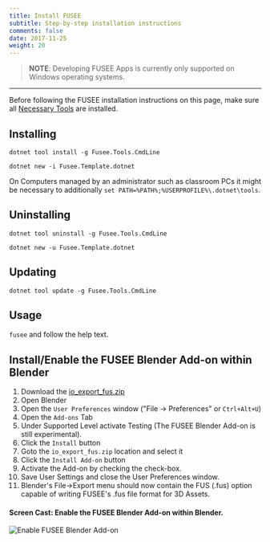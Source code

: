 ```yaml
---
title: Install FUSEE
subtitle: Step-by-step installation instructions
comments: false
date: 2017-11-25
weight: 20
---
```


>  **NOTE**: Developing FUSEE Apps is currently only supported on Windows operating systems.

-------------

Before following the FUSEE installation instructions on this page, make sure all
[Necessary Tools](../getting-started/necessary-tools.md) are installed.

## Installing

`dotnet tool install -g Fusee.Tools.CmdLine`

`dotnet new -i Fusee.Template.dotnet`

On Computers managed by an administrator such as classroom PCs it might be necessary to additionally `set PATH=%PATH%;%USERPROFILE%\.dotnet\tools`.

## Uninstalling

`dotnet tool uninstall -g Fusee.Tools.CmdLine`

`dotnet new -u Fusee.Template.dotnet`

## Updating

`dotnet tool update -g Fusee.Tools.CmdLine`

## Usage

`fusee` and follow the help text.


## Install/Enable the FUSEE Blender Add-on within Blender

1. Download the [io_export_fus.zip](https://github.com/FUSEEProjectTeam/Fusee/releases/latest/download/io_export_fus.zip)
1. Open Blender
1. Open the `User Preferences` window ("File &rarr; Preferences" or `Ctrl+Alt+U`)
1. Open the `Add-ons` Tab
1. Under Supported Level activate Testing (The FUSEE Blender Add-on is still experimental).
1. Click the `Install` button 
1. Goto the `io_export_fus.zip` location and select it
1. Click the `Install Add-on` button
1. Activate the Add-on by checking the check-box.
1. Save User Settings and close the User Preferences window.
1. Blender's File->Export menu should now contain the FUS (.fus) option capable of writing FUSEE's .fus file format for 3D Assets.

#### Screen Cast: Enable the FUSEE Blender Add-on within Blender.
![Enable FUSEE Blender Add-on](images/enableblenderaddon.gif)



